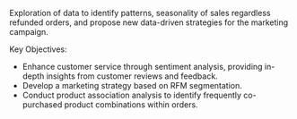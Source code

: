 Exploration of data to identify patterns, seasonality of sales regardless refunded orders, and propose new data-driven strategies for the marketing campaign.

Key Objectives:

- Enhance customer service through sentiment analysis, providing in-depth insights from customer reviews and feedback.
- Develop a marketing strategy based on RFM segmentation.
- Conduct product association analysis to identify frequently co-purchased product combinations within orders.
